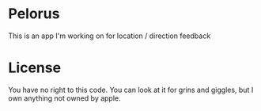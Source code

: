 Pelorus
=======

This is an app I'm working on for location / direction feedback


License
=======

You have no right to this code. You can look at it for grins and giggles, but I own anything not owned by apple.
